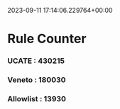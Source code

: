 2023-09-11 17:14:06.229764+00:00
# Rule Counter 
 ### UCATE : 430215

 ### Veneto : 180030

 ### Allowlist : 13930